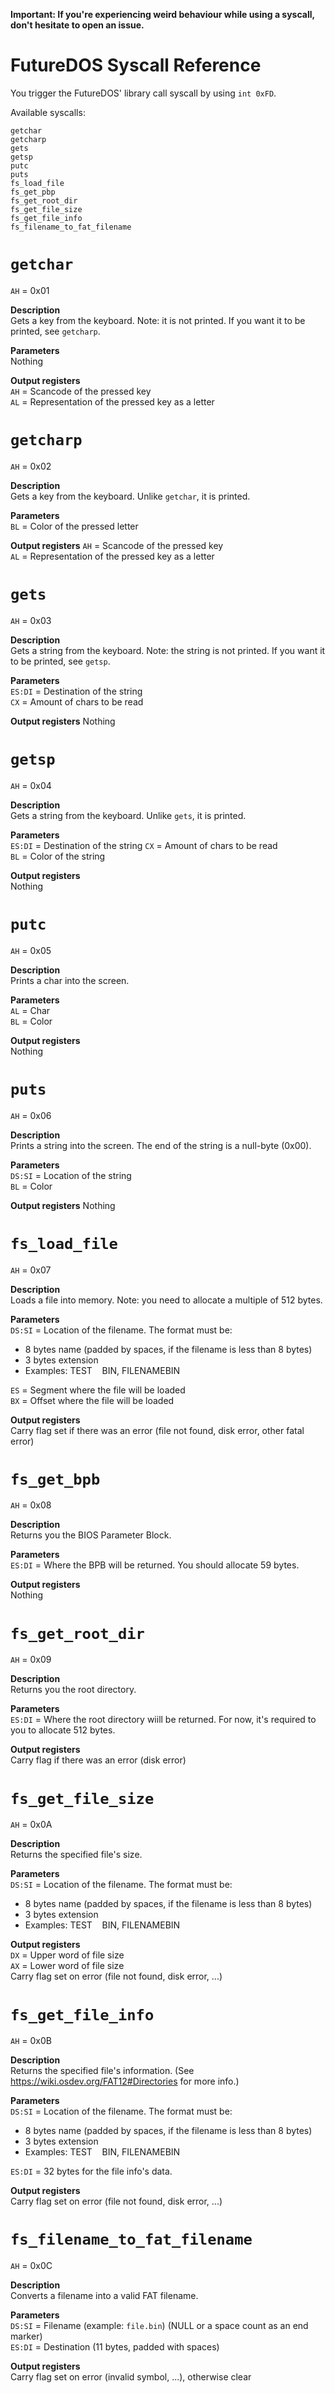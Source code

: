 **Important: If you're experiencing weird behaviour while using a syscall, don't hesitate to open an issue.**

FutureDOS Syscall Reference
====

You trigger the FutureDOS' library call syscall by using `int 0xFD`.

Available syscalls:

`getchar`  
`getcharp`  
`gets`  
`getsp`  
`putc`  
`puts`  
`fs_load_file`  
`fs_get_pbp`  
`fs_get_root_dir`  
`fs_get_file_size`  
`fs_get_file_info`  
`fs_filename_to_fat_filename`


`getchar`
====
`AH` = 0x01

**Description**  
Gets a key from the keyboard. Note: it is not printed. If you want it to be printed, see `getcharp`.

**Parameters**  
Nothing

**Output registers**  
`AH` = Scancode of the pressed key  
`AL` = Representation of the pressed key as a letter

`getcharp`
====
`AH` = 0x02

**Description**  
Gets a key from the keyboard. Unlike `getchar`, it is printed.

**Parameters**  
`BL` = Color of the pressed letter  

**Output registers**
`AH` = Scancode of the pressed key  
`AL` = Representation of the pressed key as a letter

`gets`
====
`AH` = 0x03

**Description**  
Gets a string from the keyboard. Note: the string is not printed. If you want it to be printed, see `getsp`.

**Parameters**  
`ES:DI` = Destination of the string  
`CX` = Amount of chars to be read

**Output registers**
Nothing

`getsp`
====
`AH` = 0x04

**Description**  
Gets a string from the keyboard. Unlike `gets`, it is printed.

**Parameters**  
`ES:DI` = Destination of the string
`CX` = Amount of chars to be read  
`BL` = Color of the string

**Output registers**  
Nothing

`putc`
====
`AH` = 0x05

**Description**  
Prints a char into the screen.

**Parameters**  
`AL` = Char  
`BL` = Color

**Output registers**  
Nothing

`puts`
====
`AH` = 0x06

**Description**  
Prints a string into the screen. The end of the string is a null-byte (0x00).

**Parameters**  
`DS:SI` = Location of the string  
`BL` = Color

**Output registers**
Nothing

`fs_load_file`
====
`AH` = 0x07

**Description**  
Loads a file into memory. Note: you need to allocate a multiple of 512 bytes.

**Parameters**  
`DS:SI` = Location of the filename. The format must be:
- 8 bytes name (padded by spaces, if the filename is less than 8 bytes)
- 3 bytes extension
- Examples: TEST&nbsp;&nbsp;&nbsp;&nbsp;BIN, FILENAMEBIN

`ES` = Segment where the file will be loaded  
`BX` = Offset where the file will be loaded

**Output registers**  
Carry flag set if there was an error (file not found, disk error, other fatal error)

`fs_get_bpb`
====
`AH` = 0x08

**Description**  
Returns you the BIOS Parameter Block.

**Parameters**  
`ES:DI` = Where the BPB will be returned. You should allocate 59 bytes.

**Output registers**  
Nothing

`fs_get_root_dir`
====
`AH` = 0x09

**Description**  
Returns you the root directory.

**Parameters**  
`ES:DI` = Where the root directory wiill be returned. For now, it's required to you to allocate
512 bytes.

**Output registers**  
Carry flag if there was an error (disk error)

`fs_get_file_size`
====
`AH` = 0x0A

**Description**  
Returns the specified file's size.

**Parameters**  
`DS:SI` = Location of the filename. The format must be:
- 8 bytes name (padded by spaces, if the filename is less than 8 bytes)
- 3 bytes extension
- Examples: TEST&nbsp;&nbsp;&nbsp;&nbsp;BIN, FILENAMEBIN

**Output registers**  
`DX` = Upper word of file size  
`AX` = Lower word of file size  
Carry flag set on error (file not found, disk error, ...)

`fs_get_file_info`
====
`AH` = 0x0B

**Description**  
Returns the specified file's information. (See https://wiki.osdev.org/FAT12#Directories for more info.)

**Parameters**  
`DS:SI` = Location of the filename. The format must be:
- 8 bytes name (padded by spaces, if the filename is less than 8 bytes)
- 3 bytes extension
- Examples: TEST&nbsp;&nbsp;&nbsp;&nbsp;BIN, FILENAMEBIN  

`ES:DI` = 32 bytes for the file info's data.

**Output registers**  
Carry flag set on error (file not found, disk error, ...)

`fs_filename_to_fat_filename`
====
`AH` = 0x0C

**Description**  
Converts a filename into a valid FAT filename.

**Parameters**  
`DS:SI` = Filename (example: `file.bin`) (NULL or a space count as an end marker)  
`ES:DI` = Destination (11 bytes, padded with spaces)

**Output registers**    
Carry flag set on error (invalid symbol, ...), otherwise clear

